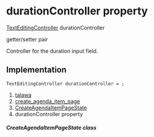 
<div>

# durationController property

</div>


[TextEditingController](https://api.flutter.dev/flutter/widgets/TextEditingController-class.html)
durationController


getter/setter pair




Controller for the duration input field.



## Implementation

``` language-dart
TextEditingController durationController = ;
```







1.  [talawa](../../index.html)
2.  [create_agenda_item_page](../../views_after_auth_screens_events_create_agenda_item_page/)
3.  [CreateAgendaItemPageState](../../views_after_auth_screens_events_create_agenda_item_page/CreateAgendaItemPageState-class.html)
4.  durationController property

##### CreateAgendaItemPageState class







